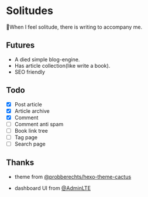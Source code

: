 # Solitudes

:smoking:When I feel solitude, there is writing to accompany me.

## Futures

- A died simple blog-engine.
- Has article collection(like write a book).
- SEO friendly

## Todo

- [x] Post article
- [x] Article archive
- [x] Comment
- [ ] Comment anti spam
- [ ] Book link tree
- [ ] Tag page
- [ ] Search page

## Thanks

- theme from [@probberechts/hexo-theme-cactus](https://github.com/probberechts/hexo-theme-cactus)

- dashboard UI from [@AdminLTE](https://adminlte.io/)